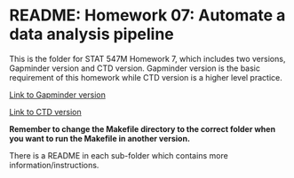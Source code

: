 # README: Homework 07: Automate a data analysis pipeline

This is the folder for STAT 547M Homework 7, which includes two versions, Gapminder version and CTD version. Gapminder version is the basic requirement of this homework while CTD version is a higher level practice.

[Link to Gapminder version](https://github.com/yuanjisun/STAT547-hw-Sun-Yuanji/tree/master/hw07/Gapminder_version)

[Link to CTD version](https://github.com/yuanjisun/STAT547-hw-Sun-Yuanji/tree/master/hw07/CTD_version)

__Remember to change the Makefile directory to the correct folder when you want to run the Makefile in another version.__

There is a README in each sub-folder which contains more information/instructions.


